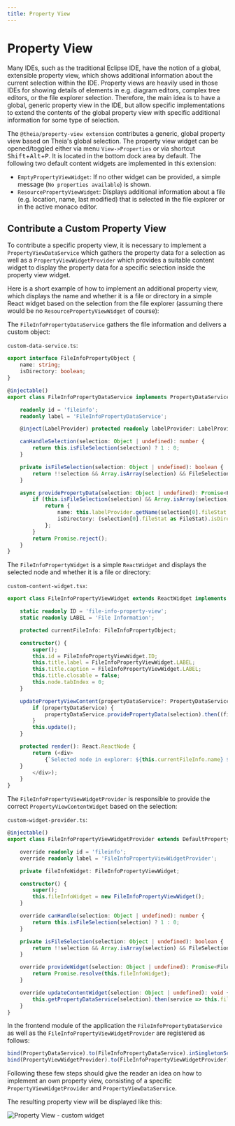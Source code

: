 ```yaml
---
title: Property View
---
```


# Property View

Many IDEs, such as the traditional Eclipse IDE, have the notion of a global, extensible property view,
which shows additional information about the current selection within the IDE.
Property views are heavily used in those IDEs for showing details of elements in e.g. diagram editors,
complex tree editors, or the file explorer selection.
Therefore, the main idea is to have a global, generic property view in the IDE,
but allow specific implementations to extend the contents of the global property view
with specific additional information for some type of selection.

The `@theia/property-view extension` contributes a generic, global property view based on Theia's global selection.
The property view widget can be opened/toggled either via menu `View->Properties` or via shortcut <kbd>Shift</kbd>+<kbd>Alt</kbd>+<kbd>P</kbd>.
It is located in the bottom dock area by default.
The following two default content widgets are implemented in this extension:

- `EmptyPropertyViewWidget`: If no other widget can be provided, a simple message (`No properties available`) is shown.
- `ResourcePropertyViewWidget`: Displays additional information about a file (e.g. location, name, last modified) that is selected in the file explorer or in the active monaco editor.

## Contribute a Custom Property View

To contribute a specific property view, it is necessary to implement a `PropertyViewDataService` which gathers the property data for a selection
as well as a `PropertyViewWidgetProvider` which provides a suitable content widget to display the property data for a specific selection inside the property view widget.

Here is a short example of how to implement an additional property view, which displays the name and whether it is a file or directory
in a simple React widget based on the selection from the file explorer (assuming there would be no `ResourcePropertyViewWidget` of course):

The `FileInfoPropertyDataService` gathers the file information and delivers a custom object:

`custom-data-service.ts`:

```typescript
export interface FileInfoPropertyObject {
    name: string;
    isDirectory: boolean;
}

@injectable()
export class FileInfoPropertyDataService implements PropertyDataService {

    readonly id = 'fileinfo';
    readonly label = 'FileInfoPropertyDataService';

    @inject(LabelProvider) protected readonly labelProvider: LabelProvider;

    canHandleSelection(selection: Object | undefined): number {
        return this.isFileSelection(selection) ? 1 : 0;
    }

    private isFileSelection(selection: Object | undefined): boolean {
        return !!selection && Array.isArray(selection) && FileSelection.is(selection[0]);
    }

    async providePropertyData(selection: Object | undefined): Promise<FileInfoPropertyObject | undefined> {
        if (this.isFileSelection(selection) && Array.isArray(selection)) {
            return {
                name: this.labelProvider.getName(selection[0].fileStat.resource),
                isDirectory: (selection[0].fileStat as FileStat).isDirectory
            };
        }
        return Promise.reject();
    }
}
```

The `FileInfoPropertyWidget` is a simple `ReactWidget` and displays the selected node and whether it is a file or directory:

`custom-content-widget.tsx`:

```typescript
export class FileInfoPropertyViewWidget extends ReactWidget implements PropertyViewContentWidget {

    static readonly ID = 'file-info-property-view';
    static readonly LABEL = 'File Information';

    protected currentFileInfo: FileInfoPropertyObject;

    constructor() {
        super();
        this.id = FileInfoPropertyViewWidget.ID;
        this.title.label = FileInfoPropertyViewWidget.LABEL;
        this.title.caption = FileInfoPropertyViewWidget.LABEL;
        this.title.closable = false;
        this.node.tabIndex = 0;
    }

    updatePropertyViewContent(propertyDataService?: PropertyDataService, selection?: Object | undefined): void {
        if (propertyDataService) {
            propertyDataService.providePropertyData(selection).then((fileInfo: FileInfoPropertyObject) => this.currentFileInfo = fileInfo);
        }
        this.update();
    }

    protected render(): React.ReactNode {
        return (<div>
            {`Selected node in explorer: ${this.currentFileInfo.name} ${this.currentFileInfo.isDirectory ? '(Directory)' : '(File)'}`
    }
        </div>);
    }
}
```

The `FileInfoPropertyViewWidgetProvider` is responsible to provide the correct `PropertyViewContentWidget` based on the selection:

`custom-widget-provider.ts`:

```typescript
@injectable()
export class FileInfoPropertyViewWidgetProvider extends DefaultPropertyViewWidgetProvider {

    override readonly id = 'fileinfo';
    override readonly label = 'FileInfoPropertyViewWidgetProvider';

    private fileInfoWidget: FileInfoPropertyViewWidget;

    constructor() {
        super();
        this.fileInfoWidget = new FileInfoPropertyViewWidget();
    }

    override canHandle(selection: Object | undefined): number {
        return this.isFileSelection(selection) ? 1 : 0;
    }

    private isFileSelection(selection: Object | undefined): boolean {
        return !!selection && Array.isArray(selection) && FileSelection.is(selection[0]);
    }

    override provideWidget(selection: Object | undefined): Promise<FileInfoPropertyViewWidget> {
        return Promise.resolve(this.fileInfoWidget);
    }

    override updateContentWidget(selection: Object | undefined): void {
        this.getPropertyDataService(selection).then(service => this.fileInfoWidget.updatePropertyViewContent(service, selection));
    }
}
```

In the frontend module of the application the `FileInfoPropertyDataService` as well as the `FileInfoPropertyViewWidgetProvider` are registered as follows:

```typescript
bind(PropertyDataService).to(FileInfoPropertyDataService).inSingletonScope();
bind(PropertyViewWidgetProvider).to(FileInfoPropertyViewWidgetProvider).inSingletonScope();
```

Following these few steps should give the reader an idea on how to implement an own property view, consisting of a specific `PropertyViewWidgetProvider` and `PropertyViewDataService`.

The resulting property view will be displayed like this:

<img src="/custom-property-view.gif" alt="Property View - custom widget" style="max-width: 690px">
